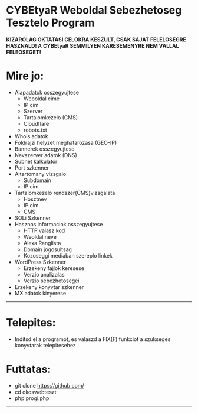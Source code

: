 # CYBEtyaR Weboldal Sebezhetoseg Tesztelo Program             


#### KIZAROLAG OKTATASI CELOKRA KESZULT, CSAK SAJAT FELELOSEGRE HASZNALD! A CYBEtyaR SEMMILYEN KARESEMENYRE NEM VALLAL FELEOSEGET!

# Mire jo:
+ Alapadatok osszegyujtese
	- Weboldal cime
	- IP cim
	- Szerver 
	- Tartalomkezelo (CMS)
	- Cloudflare
	- robots.txt
+ Whois adatok
+ Foldrajzi helyzet meghatarozasa (GEO-IP)
+ Bannerek osszegyujtese
+ Nevszerver adatok (DNS)
+ Subnet kalkulator
+ Port szkenner
+ Altartomany vizsgalo
	- Subdomain
	- IP cim
+ Tartalomkezelo rendszer(CMS)vizsgalata
	- Hosztnev
	- IP cim
	- CMS
+ SQLi Szkenner
+ Hasznos informaciok osszegyujtese
	- HTTP valasz kod
	- Weoldal neve
	- Alexa Ranglista
	- Domain jogosultsag
	- Kozoseggi mediaban szereplo linkek
+ WordPress Szkenner
	- Erzekeny fajlok keresese
	- Verzio analizalas
	- Verzio sebezhetosegei
+ Erzekeny konyvtar szkenner
+ MX adatok kinyerese

---------------------------------

# Telepites:
- Inditsd el a programot, es valaszd a FIX(F) funkciot a szukseges konyvtarak telepitesehez

# Futtatas:
- git clone https://github.com/
- cd okoswebteszt
- php progi.php

-----------------------------------              
